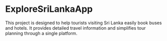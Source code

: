 # ExploreSriLankaApp
This project is designed to help tourists visiting Sri Lanka easily book buses and hotels. It provides detailed travel information and simplifies tour planning through a single platform.
